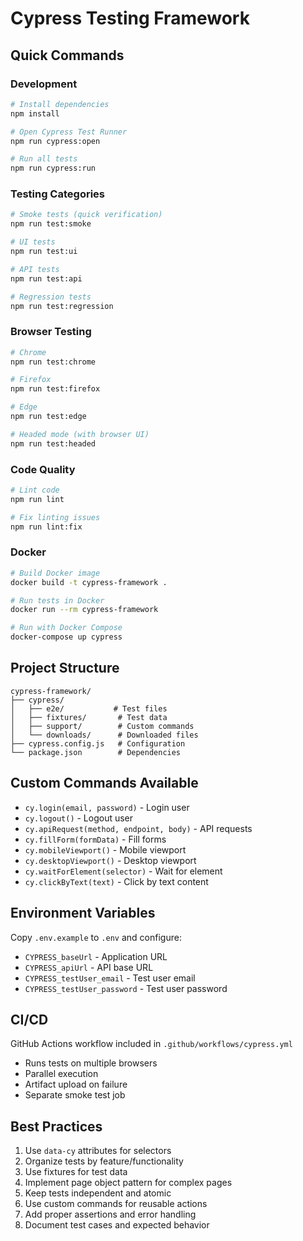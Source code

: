 # Cypress Testing Framework

## Quick Commands

### Development
```bash
# Install dependencies
npm install

# Open Cypress Test Runner
npm run cypress:open

# Run all tests
npm run cypress:run
```

### Testing Categories
```bash
# Smoke tests (quick verification)
npm run test:smoke

# UI tests
npm run test:ui

# API tests
npm run test:api

# Regression tests
npm run test:regression
```

### Browser Testing
```bash
# Chrome
npm run test:chrome

# Firefox
npm run test:firefox

# Edge
npm run test:edge

# Headed mode (with browser UI)
npm run test:headed
```

### Code Quality
```bash
# Lint code
npm run lint

# Fix linting issues
npm run lint:fix
```

### Docker
```bash
# Build Docker image
docker build -t cypress-framework .

# Run tests in Docker
docker run --rm cypress-framework

# Run with Docker Compose
docker-compose up cypress
```

## Project Structure
```
cypress-framework/
├── cypress/
│   ├── e2e/           # Test files
│   ├── fixtures/       # Test data
│   ├── support/        # Custom commands
│   └── downloads/      # Downloaded files
├── cypress.config.js   # Configuration
└── package.json        # Dependencies
```

## Custom Commands Available
- `cy.login(email, password)` - Login user
- `cy.logout()` - Logout user
- `cy.apiRequest(method, endpoint, body)` - API requests
- `cy.fillForm(formData)` - Fill forms
- `cy.mobileViewport()` - Mobile viewport
- `cy.desktopViewport()` - Desktop viewport
- `cy.waitForElement(selector)` - Wait for element
- `cy.clickByText(text)` - Click by text content

## Environment Variables
Copy `.env.example` to `.env` and configure:
- `CYPRESS_baseUrl` - Application URL
- `CYPRESS_apiUrl` - API base URL
- `CYPRESS_testUser_email` - Test user email
- `CYPRESS_testUser_password` - Test user password

## CI/CD
GitHub Actions workflow included in `.github/workflows/cypress.yml`
- Runs tests on multiple browsers
- Parallel execution
- Artifact upload on failure
- Separate smoke test job

## Best Practices
1. Use `data-cy` attributes for selectors
2. Organize tests by feature/functionality
3. Use fixtures for test data
4. Implement page object pattern for complex pages
5. Keep tests independent and atomic
6. Use custom commands for reusable actions
7. Add proper assertions and error handling
8. Document test cases and expected behavior

